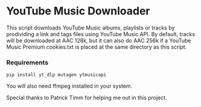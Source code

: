 # YouTube Music Downloader
This script downloads YouTube Music albums, playlists or tracks by prodividing a link and tags files using YouTube Music API. By default, tracks will be downloaded at AAC 128k, but it can also do AAC 256k if a YouTube Music Premium cookies.txt is placed at the same directory as this script.

### Requirements
    pip install yt_dlp mutagen ytmusicapi
You will also need ffmpeg installed in your system.

Special thanks to Patrick Timm for helping me out in this project.
